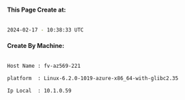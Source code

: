 
   
#### This Page Create at:

```bash

2024-02-17 - 10:38:33 UTC

```

#### Create By Machine:

```bash

Host Name : fv-az569-221

platform  : Linux-6.2.0-1019-azure-x86_64-with-glibc2.35

Ip Local  : 10.1.0.59

```

